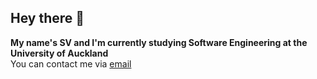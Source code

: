 ## Hey there 👋     
**My name's SV and I'm currently studying Software Engineering at the University of Auckland**  
You can contact me via [email](mailto:svsingh.software@gmail.com)


<!---
sv-singh/sv-singh is a ✨ special ✨ repository because its `README.md` (this file) appears on your GitHub profile.
You can click the Preview link to take a look at your changes.
--->
